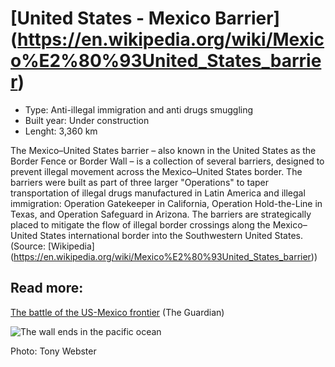 <!--
West Longitude: -117.5
North Latitude: 33
East Longitude: -97
South Latitude: 25.5
-->

# [United States - Mexico Barrier] (https://en.wikipedia.org/wiki/Mexico%E2%80%93United_States_barrier)

* Type: Anti-illegal immigration and anti drugs smuggling
* Built year: Under construction
* Lenght: 3,360 km

The Mexico–United States barrier – also known in the United States as the Border Fence or Border Wall – is a collection of several barriers, designed to prevent illegal movement across the Mexico–United States border. The barriers were built as part of three larger "Operations" to taper transportation of illegal drugs manufactured in Latin America and illegal immigration: Operation Gatekeeper in California, Operation Hold-the-Line in Texas, and Operation Safeguard in Arizona. The barriers are strategically placed to mitigate the flow of illegal border crossings along the Mexico–United States international border into the Southwestern United States. (Source: [Wikipedia] (https://en.wikipedia.org/wiki/Mexico%E2%80%93United_States_barrier))

## Read more:
[The battle of the US-Mexico frontier](http://www.theguardian.com/world/2011/feb/20/us-mexico-border-fence-immigration) (The Guardian)

![The wall ends in the pacific ocean](http://c2.staticflickr.com/8/7493/16010662536_68c22bb0c5_h.jpg)

Photo: Tony Webster
